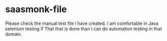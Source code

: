 # saasmonk-file
Please check the  manual test file i have created. I am comfortable in Java selenium testing if That that is done than i can do automation testing in that domain.
